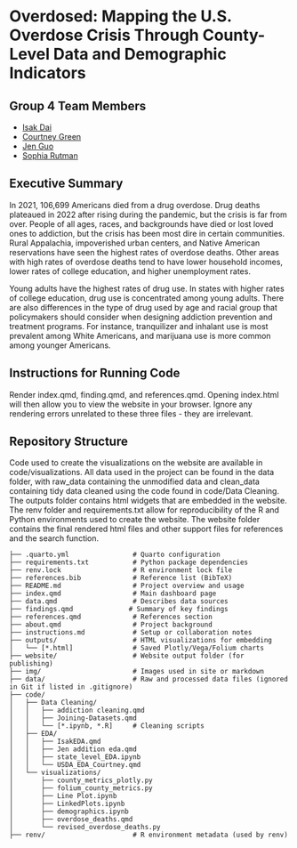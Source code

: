 # Overdosed: Mapping the U.S. Overdose Crisis Through County-Level Data and Demographic Indicators

## Group 4 Team Members
* [Isak Dai](https://github.com/idai26)
* [Courtney Green](https://github.com/courtneyrgreen)
* [Jen Guo](https://github.com/JenYanni)
* [Sophia Rutman](https://github.com/sophiarutman)


## Executive Summary
In 2021, 106,699 Americans died from a drug overdose. Drug deaths plateaued in 2022 after rising during the pandemic, but the crisis is far from over. People of all ages, races, and backgrounds have died or lost loved ones to addiction, but the crisis has been most dire in certain communities. Rural Appalachia, impoverished urban centers, and Native American reservations have seen the highest rates of overdose deaths. Other areas with high rates of overdose deaths tend to have lower household incomes, lower rates of college education, and higher unemployment rates.


Young adults have the highest rates of drug use. In states with higher rates of college education, drug use is concentrated among young adults. There are also differences in the type of drug used by age and racial group that policymakers should consider when designing addiction prevention and treatment programs. For instance, tranquilizer and inhalant use is most prevalent among White Americans, and marijuana use is more common among younger Americans.


## Instructions for Running Code

Render index.qmd, finding.qmd, and references.qmd. Opening index.html will then allow you to view the website in your browser. Ignore any rendering errors unrelated to these three files - they are irrelevant. 


## Repository Structure
Code used to create the visualizations on the website are available in code/visualizations. All data used in the project can be found in the data folder, with raw_data containing the unmodified data and clean_data containing tidy data cleaned using the code found in code/Data Cleaning. The outputs folder contains html widgets that are embedded in the website. The renv folder and requirements.txt allow for reproducibility of the R and Python environments used to create the website. The website folder contains the final rendered html files and other support files for references and the search function.

```
├── .quarto.yml                # Quarto configuration
├── requirements.txt           # Python package dependencies
├── renv.lock                  # R environment lock file
├── references.bib             # Reference list (BibTeX)
├── README.md                  # Project overview and usage
├── index.qmd                  # Main dashboard page
├── data.qmd                   # Describes data sources
├── findings.qmd              # Summary of key findings
├── references.qmd             # References section
├── about.qmd                  # Project background
├── instructions.md            # Setup or collaboration notes
├── outputs/                   # HTML visualizations for embedding
│   └── [*.html]               # Saved Plotly/Vega/Folium charts
├── website/                   # Website output folder (for publishing)
├── img/                       # Images used in site or markdown
├── data/                      # Raw and processed data files (ignored in Git if listed in .gitignore)
├── code/
│   ├── Data Cleaning/
│   │   ├── addiction cleaning.qmd
│   │   ├── Joining-Datasets.qmd
│   │   └── [*.ipynb, *.R]     # Cleaning scripts
│   ├── EDA/
│   │   ├── IsakEDA.qmd
│   │   ├── Jen addition eda.qmd
│   │   ├── state_level_EDA.ipynb
│   │   └── USDA_EDA_Courtney.qmd
│   └── visualizations/
│       ├── county_metrics_plotly.py
│       ├── folium_county_metrics.py
│       ├── Line Plot.ipynb
│       ├── LinkedPlots.ipynb
│       ├── demographics.ipynb
│       ├── overdose_deaths.qmd
│       └── revised_overdose_deaths.py
├── renv/                      # R environment metadata (used by renv)
```